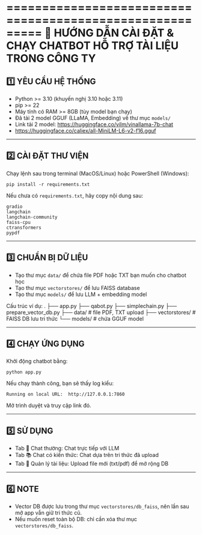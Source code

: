 =========================================================
🚀 HƯỚNG DẪN CÀI ĐẶT & CHẠY CHATBOT HỖ TRỢ TÀI LIỆU TRONG CÔNG TY
=========================================================

1️⃣ YÊU CẦU HỆ THỐNG
-----------------------------------------
- Python >= 3.10 (khuyến nghị 3.10 hoặc 3.11)
- pip >= 22
- Máy tính có RAM >= 8GB (tùy model bạn chạy)
- Đã tải 2 model GGUF (LLaMA, Embedding) về thư mục `models/`
- Link tải 2 model: https://huggingface.co/vilm/vinallama-7b-chat
- https://huggingface.co/caliex/all-MiniLM-L6-v2-f16.gguf


-----------------------------------------

2️⃣ CÀI ĐẶT THƯ VIỆN
-----------------------------------------
Chạy lệnh sau trong terminal (MacOS/Linux) hoặc PowerShell (Windows):

    pip install -r requirements.txt

Nếu chưa có `requirements.txt`, hãy copy nội dung sau:

    gradio
    langchain
    langchain-community
    faiss-cpu
    ctransformers
    pypdf

-----------------------------------------

3️⃣ CHUẨN BỊ DỮ LIỆU
-----------------------------------------
- Tạo thư mục `data/` để chứa file PDF hoặc TXT bạn muốn cho chatbot học
- Tạo thư mục `vectorstores/` để lưu FAISS database
- Tạo thư mục `models/` để lưu LLM + embedding model

Cấu trúc ví dụ:
    .
    ├── app.py
    ├── qabot.py
    ├── simplechain.py
    ├── prepare_vector_db.py
    ├── data/                # file PDF, TXT upload
    ├── vectorstores/        # FAISS DB lưu tri thức
    └── models/              # chứa GGUF model

-----------------------------------------

4️⃣ CHẠY ỨNG DỤNG
-----------------------------------------
Khởi động chatbot bằng:

    python app.py

Nếu chạy thành công, bạn sẽ thấy log kiểu:

    Running on local URL:  http://127.0.0.1:7860

Mở trình duyệt và truy cập link đó.

-----------------------------------------

5️⃣ SỬ DỤNG
-----------------------------------------
- Tab 💬 Chat thường: Chat trực tiếp với LLM
- Tab 📚 Chat có kiến thức: Chat dựa trên tri thức đã upload
- Tab 📂 Quản lý tài liệu: Upload file mới (txt/pdf) để mở rộng DB

-----------------------------------------

6️⃣ NOTE
-----------------------------------------
- Vector DB được lưu trong thư mục `vectorstores/db_faiss`, nên lần sau mở app vẫn giữ tri thức cũ.
- Nếu muốn reset toàn bộ DB: chỉ cần xóa thư mục `vectorstores/db_faiss`.

